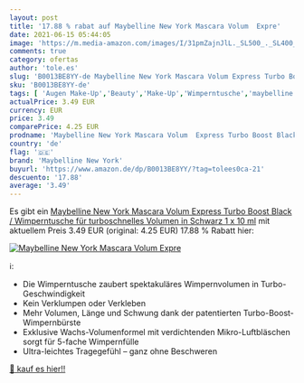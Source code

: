 ```yaml
---
layout: post
title: '17.88 % rabat auf Maybelline New York Mascara Volum  Expre'
date: 2021-06-15 05:44:05
image: 'https://m.media-amazon.com/images/I/31pmZajnJlL._SL500_._SL400_.jpg'
comments: true
category: ofertas
author: 'tole.es'
slug: 'B0013BE8YY-de Maybelline New York Mascara Volum Express Turbo Boost...'
sku: 'B0013BE8YY-de'
tags: [ 'Augen Make-Up','Beauty','Make-Up','Wimperntusche','maybelline new york', ]
actualPrice: 3.49 EUR
currency: EUR
price: 3.49
comparePrice: 4.25 EUR
prodname: 'Maybelline New York Mascara Volum  Express Turbo Boost Black / Wimperntusche für turboschnelles Volumen in Schwarz  1 x 10 ml'
country: 'de'
flag: '🇩🇪'
brand: 'Maybelline New York'
buyurl: 'https://www.amazon.de/dp/B0013BE8YY/?tag=tolees0ca-21'
descuento: '17.88'
average: '3.49'
---
```


Es gibt ein [Maybelline New York Mascara Volum  Express Turbo Boost Black / Wimperntusche für turboschnelles Volumen in Schwarz  1 x 10 ml](https://www.amazon.de/dp/B0013BE8YY/?tag=tolees0ca-21) mit aktuellem Preis 3.49 EUR (original: 4.25 EUR) 17.88 % Rabatt hier:

[![Maybelline New York Mascara Volum  Expre](https://m.media-amazon.com/images/I/31pmZajnJlL._SL500_._SL400_.jpg)](https://www.amazon.de/dp/B0013BE8YY/?tag=tolees0ca-21)

ℹ️:

- Die Wimperntusche zaubert spektakuläres Wimpernvolumen in Turbo-Geschwindigkeit
- Kein Verklumpen oder Verkleben
- Mehr Volumen, Länge und Schwung dank der patentierten Turbo-Boost-Wimpernbürste
- Exklusive Wachs-Volumenformel mit verdichtenden Mikro-Luftbläschen sorgt für 5-fache Wimpernfülle
- Ultra-leichtes Tragegefühl – ganz ohne Beschweren

[🛒 kauf es hier!!](https://www.amazon.de/dp/B0013BE8YY/?tag=tolees0ca-21)
